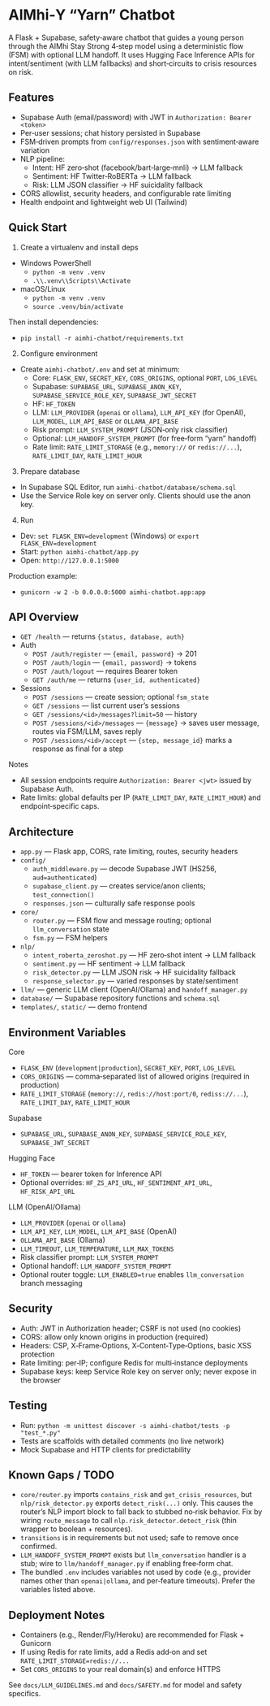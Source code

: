 # AIMhi‑Y “Yarn” Chatbot

A Flask + Supabase, safety‑aware chatbot that guides a young person through the AIMhi Stay Strong 4‑step model using a deterministic flow (FSM) with optional LLM handoff. It uses Hugging Face Inference APIs for intent/sentiment (with LLM fallbacks) and short‑circuits to crisis resources on risk.

## Features

- Supabase Auth (email/password) with JWT in `Authorization: Bearer <token>`
- Per‑user sessions; chat history persisted in Supabase
- FSM‑driven prompts from `config/responses.json` with sentiment‑aware variation
- NLP pipeline:
  - Intent: HF zero‑shot (facebook/bart‑large‑mnli) → LLM fallback
  - Sentiment: HF Twitter‑RoBERTa → LLM fallback
  - Risk: LLM JSON classifier → HF suicidality fallback
- CORS allowlist, security headers, and configurable rate limiting
- Health endpoint and lightweight web UI (Tailwind)

## Quick Start

1) Create a virtualenv and install deps

- Windows PowerShell
  - `python -m venv .venv`
  - `.\\.venv\\Scripts\\Activate`
- macOS/Linux
  - `python -m venv .venv`
  - `source .venv/bin/activate`

Then install dependencies:
- `pip install -r aimhi-chatbot/requirements.txt`

2) Configure environment

- Create `aimhi-chatbot/.env` and set at minimum:
  - Core: `FLASK_ENV`, `SECRET_KEY`, `CORS_ORIGINS`, optional `PORT`, `LOG_LEVEL`
  - Supabase: `SUPABASE_URL`, `SUPABASE_ANON_KEY`, `SUPABASE_SERVICE_ROLE_KEY`, `SUPABASE_JWT_SECRET`
  - HF: `HF_TOKEN`
  - LLM: `LLM_PROVIDER` (`openai` or `ollama`), `LLM_API_KEY` (for OpenAI), `LLM_MODEL`, `LLM_API_BASE` or `OLLAMA_API_BASE`
  - Risk prompt: `LLM_SYSTEM_PROMPT` (JSON‑only risk classifier)
  - Optional: `LLM_HANDOFF_SYSTEM_PROMPT` (for free‑form “yarn” handoff)
  - Rate limit: `RATE_LIMIT_STORAGE` (e.g., `memory://` or `redis://...`), `RATE_LIMIT_DAY`, `RATE_LIMIT_HOUR`

3) Prepare database

- In Supabase SQL Editor, run `aimhi-chatbot/database/schema.sql`
- Use the Service Role key on server only. Clients should use the anon key.

4) Run

- Dev: `set FLASK_ENV=development` (Windows) or `export FLASK_ENV=development`
- Start: `python aimhi-chatbot/app.py`
- Open: `http://127.0.0.1:5000`

Production example:
- `gunicorn -w 2 -b 0.0.0.0:5000 aimhi-chatbot.app:app`

## API Overview

- `GET /health` — returns `{status, database, auth}`
- Auth
  - `POST /auth/register` — `{email, password}` → 201
  - `POST /auth/login` — `{email, password}` → tokens
  - `POST /auth/logout` — requires Bearer token
  - `GET /auth/me` — returns `{user_id, authenticated}`
- Sessions
  - `POST /sessions` — create session; optional `fsm_state`
  - `GET /sessions` — list current user’s sessions
  - `GET /sessions/<id>/messages?limit=50` — history
  - `POST /sessions/<id>/messages` — `{message}` → saves user message, routes via FSM/LLM, saves reply
  - `POST /sessions/<id>/accept` — `{step, message_id}` marks a response as final for a step

Notes
- All session endpoints require `Authorization: Bearer <jwt>` issued by Supabase Auth.
- Rate limits: global defaults per IP (`RATE_LIMIT_DAY`, `RATE_LIMIT_HOUR`) and endpoint‑specific caps.

## Architecture

- `app.py` — Flask app, CORS, rate limiting, routes, security headers
- `config/`
  - `auth_middleware.py` — decode Supabase JWT (HS256, `aud=authenticated`)
  - `supabase_client.py` — creates service/anon clients; `test_connection()`
  - `responses.json` — culturally safe response pools
- `core/`
  - `router.py` — FSM flow and message routing; optional `llm_conversation` state
  - `fsm.py` — FSM helpers
- `nlp/`
  - `intent_roberta_zeroshot.py` — HF zero‑shot intent → LLM fallback
  - `sentiment.py` — HF sentiment → LLM fallback
  - `risk_detector.py` — LLM JSON risk → HF suicidality fallback
  - `response_selector.py` — varied responses by state/sentiment
- `llm/` — generic LLM client (OpenAI/Ollama) and `handoff_manager.py`
- `database/` — Supabase repository functions and `schema.sql`
- `templates/`, `static/` — demo frontend

## Environment Variables

Core
- `FLASK_ENV` (`development|production`), `SECRET_KEY`, `PORT`, `LOG_LEVEL`
- `CORS_ORIGINS` — comma‑separated list of allowed origins (required in production)
- `RATE_LIMIT_STORAGE` (`memory://`, `redis://host:port/0`, `rediss://...`), `RATE_LIMIT_DAY`, `RATE_LIMIT_HOUR`

Supabase
- `SUPABASE_URL`, `SUPABASE_ANON_KEY`, `SUPABASE_SERVICE_ROLE_KEY`, `SUPABASE_JWT_SECRET`

Hugging Face
- `HF_TOKEN` — bearer token for Inference API
- Optional overrides: `HF_ZS_API_URL`, `HF_SENTIMENT_API_URL`, `HF_RISK_API_URL`

LLM (OpenAI/Ollama)
- `LLM_PROVIDER` (`openai` or `ollama`)
- `LLM_API_KEY`, `LLM_MODEL`, `LLM_API_BASE` (OpenAI)
- `OLLAMA_API_BASE` (Ollama)
- `LLM_TIMEOUT`, `LLM_TEMPERATURE`, `LLM_MAX_TOKENS`
- Risk classifier prompt: `LLM_SYSTEM_PROMPT`
- Optional handoff: `LLM_HANDOFF_SYSTEM_PROMPT`
- Optional router toggle: `LLM_ENABLED=true` enables `llm_conversation` branch messaging

## Security

- Auth: JWT in Authorization header; CSRF is not used (no cookies)
- CORS: allow only known origins in production (required)
- Headers: CSP, X‑Frame‑Options, X‑Content‑Type‑Options, basic XSS protection
- Rate limiting: per‑IP; configure Redis for multi‑instance deployments
- Supabase keys: keep Service Role key on server only; never expose in the browser

## Testing

- Run: `python -m unittest discover -s aimhi-chatbot/tests -p "test_*.py"`
- Tests are scaffolds with detailed comments (no live network)
- Mock Supabase and HTTP clients for predictability

## Known Gaps / TODO

- `core/router.py` imports `contains_risk` and `get_crisis_resources`, but `nlp/risk_detector.py` exports `detect_risk(...)` only. This causes the router’s NLP import block to fall back to stubbed no‑risk behavior. Fix by wiring `route_message` to call `nlp.risk_detector.detect_risk` (thin wrapper to boolean + resources).
- `transitions` is in requirements but not used; safe to remove once confirmed.
- `LLM_HANDOFF_SYSTEM_PROMPT` exists but `llm_conversation` handler is a stub; wire to `llm/handoff_manager.py` if enabling free‑form chat.
- The bundled `.env` includes variables not used by code (e.g., provider names other than `openai|ollama`, and per‑feature timeouts). Prefer the variables listed above.

## Deployment Notes

- Containers (e.g., Render/Fly/Heroku) are recommended for Flask + Gunicorn
- If using Redis for rate limits, add a Redis add‑on and set `RATE_LIMIT_STORAGE=redis://...`
- Set `CORS_ORIGINS` to your real domain(s) and enforce HTTPS

See `docs/LLM_GUIDELINES.md` and `docs/SAFETY.md` for model and safety specifics.
